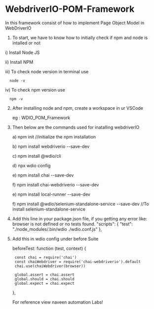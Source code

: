 # WebdriverIO-POM-Framework

In this framework consist of how to implement Page Object Model in WebDriverIO
1) To start, we have to know how to initially check if npm and node is intalled or not

  i) Install Node JS
  
  ii) Install NPM
  
  iii) To check node version in terminal use 
  
      node -v
      
  iv) To check npm version use 
  
      npm -v
2) After installing node and npm, create a workspace in ur VSCode 

    eg : WDIO_POM_Framework
    
3) Then below are the commands used for inatalling webdriverIO

    a) npm init    //initialize the npm installation 
    
    b) npm install webdriverio --save-dev
    
    c) npm install @wdio/cli
    
    d) npx wdio config
    
    e) npm install chai --save-dev
    
    f) npm install chai-webdriverio --save-dev
    
    e) npm install local-runner --save-dev
    
    f) npm install @wdio/selenium-standalone-service --save-dev //To install selenium-standalone-service
    
4) Add this line in your package.json file, if you getting any error like: browser is not defined or no tests found.
      "scripts": {
      "test": "./node_modules/.bin/wdio ./wdio.conf.js"
       },
       
5) Add this in wdio config under before Suite

      beforeTest: function (test, context) {
      
        const chai = require('chai')
        const chaiWebdriver = require('chai-webdriverio').default
        chai.use(chaiWebdriver(browser))
        
        global.assert = chai.assert
        global.should = chai.should
        global.expect = chai.expect
    },
    
    For reference view naveen automation Labs!
 
